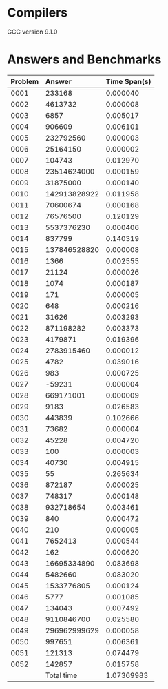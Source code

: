 # Compilers
 
 GCC version 9.1.0
 
# Answers and Benchmarks
|Problem|Answer|Time Span(s)|
|:---|:---|:---|
 | 0001 |               233168 |   0.000040 | 
 | 0002 |              4613732 |   0.000008 | 
 | 0003 |                 6857 |   0.005017 | 
 | 0004 |               906609 |   0.006101 | 
 | 0005 |            232792560 |   0.000003 | 
 | 0006 |             25164150 |   0.000002 | 
 | 0007 |               104743 |   0.012970 | 
 | 0008 |          23514624000 |   0.000159 | 
 | 0009 |             31875000 |   0.000140 | 
 | 0010 |         142913828922 |   0.011958 | 
 | 0011 |             70600674 |   0.000168 | 
 | 0012 |             76576500 |   0.120129 | 
 | 0013 |           5537376230 |   0.000406 | 
 | 0014 |               837799 |   0.140319 | 
 | 0015 |         137846528820 |   0.000008 | 
 | 0016 |                 1366 |   0.002555 | 
 | 0017 |                21124 |   0.000026 | 
 | 0018 |                 1074 |   0.000187 | 
 | 0019 |                  171 |   0.000005 | 
 | 0020 |                  648 |   0.000216 | 
 | 0021 |                31626 |   0.003293 | 
 | 0022 |            871198282 |   0.003373 | 
 | 0023 |              4179871 |   0.019396 | 
 | 0024 |           2783915460 |   0.000012 | 
 | 0025 |                 4782 |   0.039016 | 
 | 0026 |                  983 |   0.000725 | 
 | 0027 |               -59231 |   0.000004 | 
 | 0028 |            669171001 |   0.000009 | 
 | 0029 |                 9183 |   0.026583 | 
 | 0030 |               443839 |   0.102666 | 
 | 0031 |                73682 |   0.000004 | 
 | 0032 |                45228 |   0.004720 | 
 | 0033 |                  100 |   0.000003 | 
 | 0034 |                40730 |   0.004915 | 
 | 0035 |                   55 |   0.265634 | 
 | 0036 |               872187 |   0.000025 | 
 | 0037 |               748317 |   0.000148 | 
 | 0038 |            932718654 |   0.003461 | 
 | 0039 |                  840 |   0.000472 | 
 | 0040 |                  210 |   0.000005 | 
 | 0041 |              7652413 |   0.000544 | 
 | 0042 |                  162 |   0.000620 | 
 | 0043 |          16695334890 |   0.083698 | 
 | 0044 |              5482660 |   0.083020 | 
 | 0045 |           1533776805 |   0.000124 | 
 | 0046 |                 5777 |   0.001085 | 
 | 0047 |               134043 |   0.007492 | 
 | 0048 |           9110846700 |   0.025580 | 
 | 0049 |         296962999629 |   0.000058 | 
 | 0050 |               997651 |   0.006361 | 
 | 0051 |               121313 |   0.074479 | 
 | 0052 |               142857 |   0.015758 | 
  |  |  Total time  |    1.07369983      | 
